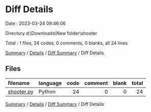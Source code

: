 # Diff Details

Date : 2023-03-24 09:46:06

Directory d:\\Downloads\\New folder\\shooter

Total : 1 files,  24 codes, 0 comments, 0 blanks, all 24 lines

[Summary](results.md) / [Details](details.md) / [Diff Summary](diff.md) / Diff Details

## Files
| filename | language | code | comment | blank | total |
| :--- | :--- | ---: | ---: | ---: | ---: |
| [shooter.py](/shooter.py) | Python | 24 | 0 | 0 | 24 |

[Summary](results.md) / [Details](details.md) / [Diff Summary](diff.md) / Diff Details